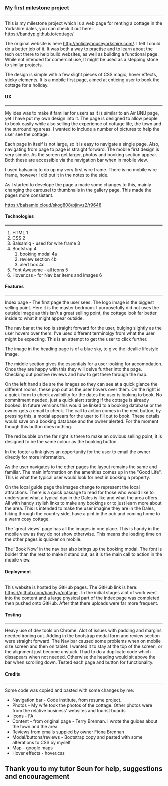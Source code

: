 ### My first milestone project
---

This is my milestone project which is a web page for renting a cottage in the Yorkshire dales, you can check it out here: https://bandyp.github.io/cottage/

The original website is here http://holidayhouseyorkshire.com/. I felt I could do a better job of it. It was both a way to practise and to learn about 
the tech out there to help build websites, as well as building a functional page. While not intended for comercial use, 
It might be used as a stepping stone to similar projects.

The design is simple with a few slight pieces of CSS magic, hover effects, sticky elements. It is a mobile first page, 
aimed at enticing user to book the cottage for a holiday.



#### UX
---

My idea was to make it familiar for users as it is similar to an Air BNB page, yet I have put my own design into it. 
The page is designed to allow people to book easily while also selling the experience of cottage life, the town and the surrounding areas.
I wanted to include a number of pictures to help the user see the cottage.

Each page in itself is not large, so it is easy to navigate a single page. Also, navigating from page to page is straight forward. 
The mobile first design is very simple. As the screen get larger, photos and booking section appear. 
Both these are accessible via the navigation bar when in mobile view.

I used balsamiq to do up my very first wire frame. There is no mobile wire frame, however I did put it in the notes to the side. 

As I started to develope the page a made some changes to this, mainly changing the carousel to thumbnails in the gallery page. 
This made the pages more consistant.

https://balsamiq.cloud/skog808/pjinvz2/r9648

#### Technologies
---

1. HTML 1
1. CSS 2
1. Balsamiq - used for wire frame 3
1. Bootstrap 4 
    1.  booking modal 4a
    1.  review section 4b 
    1.  alert box 4c
1. Font Awesome - all icons 5
1. Hover.css - for Nav bar items and images 6

#### Features
---

Index page - The first page the user sees. The logo image is the biggest selling point. Here it is the master bedroom. 
I porposefully did not uses the outside image as this isn't a great selling point, the cottage look far better inside to what it might appear outside.

The nav bar at the top is straight forward for the user, bulging slightly as the user hovers over them. I've used different terminolgy 
from what the user might be expecting. This is an attempt to get the user to click further. 

The image in the heading page is of a blue sky, to give the ideallic lifestyle image. 

The middle section gives the essentials for a user looking for accomodation. Once they are happy with this they will delve further into the page. 
Checking out positive reviews and how to get there through the map.  

On the left hand side are the images so they can see at a quick glance the different rooms, these pop out as the user hovers over them. 
On the right is a quick form to check availbility for the dates the user is looking to book. No commitment needed, just a quick alert 
stating if the cottage is already booked. In future versions this would be linked to a booking database or the owner gets a email to check.
The call to action comes in the next button, by pressing this, a modal appears for the user to fill out to book. These details would save 
on a booking database and the owner alerted. For the moment though this button does nothing.

The red bubble on the far right is there to make an obvious selling point, it is designed to be the same colour as the booking button. 

In the footer a link gives an opportunity for the user to email the owner directly for more information.

As the user navigates to the other pages the layout remains the same and familiar. The main information on the amenities comes up in the "Good Life". 
This is what the typical user would look for next in booking a property. 

On the local guide page the images change to represent the local attractions. There is a quick passage to read for those who would like 
to understand what a typical day in the Dales is like and what the area offers. All with handy stylish links to make any bookings or to 
just learn more about the area. This is intended to make the user imagine they are in the Dales, hiking through the country side, 
have a pint in the pub and coming home to a warm cosy cottage.

The 'great views' page has all the images in one place. This is handy in the mobile view as they do not show otherwise.
This means the loading time on the other pages is quicker on mobile.

The 'Book Now' in the nav bar also brings up the booking modal. The font is bolder than the rest to make it stand out, as it is the main call to action in the mobile view.

#### Deployment
---

This website is hosted by GitHub pages. The GitHub link is here: https://github.com/bandyp/cottage . In the initial stages alot of work went into the content and a large physical part of the index page was completed then pushed onto GitHub. 
After that there uploads were far more frequent.

#### Testing
---

Heavy use of dev tools on Chrome. 
Alot of issues with padding and margins needed ironing out.
Adding in the bootstrap modal form and review section were straight forward.
The Nav bar caused some problems when on mobile size screen and then on tablet. I wanted it to stay at the top of the screen, or the alignment just become unstuck. 
I had to do a duplicate code which dissapears when not needed. Otherwise the heading would sit above the bar when scrolling down.
Tested each page and button for functionality. 

#### Credits
---

Some code was copied and pasted with some changes by me:

* Navigation bar - Code institute, from resume project.
* Photos - My wife took the photos of the cottage. Other photos were from the relative business' websites and tourist boards 
* Icons - FA
* Content - from original page - Terry Brennan. I wrote the guides about the town and the area.
* Reviews from emails suppied by owner Fiona Brennan
* Modal/buttons/reviews - Bootstrap copy and pasted with some alterations to CSS by myself
* Map - google maps
* Hover effects - hover.css

Thank you to my tutor Seun for help, suggestions and encouragement
---